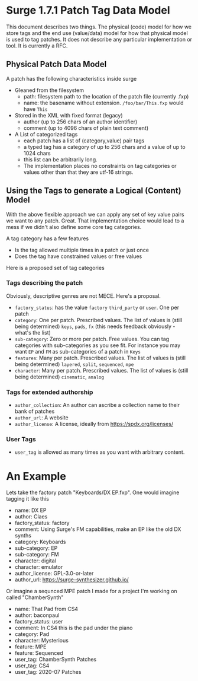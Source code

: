 # Surge 1.7.1 Patch Tag Data Model

This document describes two things. The physical (code) model for how we store tags and the
end use (value/data) model for how that physical model is used to tag patches. It does not
describe any particular implementation or tool. It is currently a RFC.

## Physical Patch Data Model

A patch has the following characteristics inside surge

- Gleaned from the filesystem
  - path: filesystem path to the location of the patch file (currently .fxp)
  - name: the basename without extension. `/foo/bar/This.fxp` would have `This`
- Stored in the XML with fixed format (legacy)
  - author (up to 256 chars of an author identifier)
  - comment (up to 4096 chars of plain text comment)
- A List of categorized tags
  - each patch has a list of (category,value) pair tags
  - a typed tag has a category of up to 256 chars and a value of up to 1024 chars
  - this list can be arbitrarily long. 
  - The implementation places no constraints
    on tag categories or values other than that they are utf-16 strings.
  
## Using the Tags to generate a Logical (Content) Model

With the above flexible approach we can apply any set of key value pairs we want
to any patch. Great. That implementation choice would lead to a mess if we didn't
also define some core tag categories.

A tag category has a few features
- Is the tag allowed multiple times in a patch or just once
- Does the tag have constrained values or free values

Here is a proposed set of tag categories

### Tags describing the patch

Obviously, descriptive genres are not MECE. Here's a proposal.

- `factory_status`: has the value `factory` `third_party` or `user`. One per patch
- `category`: One per patch. Prescribed values. The list of values is (still being determined) `keys`, `pads`, `fx`
   (this needs feedback obviously - what's the list)
- `sub-category`: Zero or more per patch. Free values. You can tag categories with sub-categories as you 
   see fit. For instance you may want `EP` and `FM` as sub-categories of a patch in `Keys`
- `features`: Many per patch. Prescribed values. The list of values is (still being determined) 
   `layered`, `split`, `sequenced`, `mpe`
- `character`: Many per patch. Prescribed values. The list of values is (still being determined)
   `cinematic`, `analog`

### Tags for extended authorship

- `author_collection`: An author can ascribe a collection name to their bank of patches
- `author_url`: A website
- `author_license`: A license, ideally from https://spdx.org/licenses/

### User Tags

- `user_tag` is allowed as many times as you want with arbitrary content.

# An Example

Lets take the factory patch "Keyboards/DX EP.fxp". One would imagine tagging it like this

- name: DX EP
- author: Claes
- factory_status: factory
- comment: Using Surge's FM capabilities, make an EP like the old DX synths
- category: Keyboards
- sub-category: EP
- sub-category: FM
- character: digital
- character: emulator
- author_license: GPL-3.0-or-later
- author_url: https://surge-synthesizer.github.io/

Or imagine a sequnced MPE patch I made for a project I'm working on called "ChamberSynth"

- name: That Pad from CS4
- author: baconpaul
- factory_status: user
- comment: In CS4 this is the pad under the piano
- category: Pad
- character: Mysterious
- feature: MPE
- feature: Sequenced
- user_tag: ChamberSynth Patches
- user_tag: CS4
- user_tag: 2020-07 Patches


